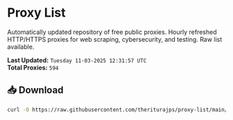 # Proxy List

Automatically updated repository of free public proxies. Hourly refreshed HTTP/HTTPS proxies for web scraping, cybersecurity, and testing. Raw list available.

**Last Updated:** `Tuesday 11-03-2025 12:31:57 UTC`  
**Total Proxies:** `594`

## 📥 Download
```bash
curl -O https://raw.githubusercontent.com/theriturajps/proxy-list/main/proxies.txt
